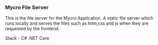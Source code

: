 ### Mycro File Server
This is the file server for the Mycro Application. A static file server which runs locally and serves the files such as html,css and js when they are requested by the frontend.

Stack - C# .NET Core